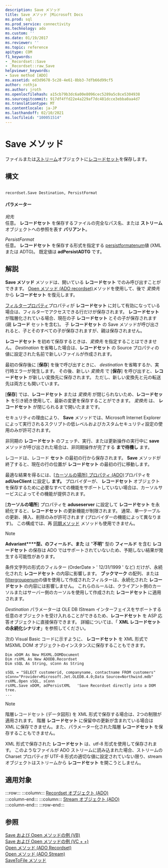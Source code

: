 ```yaml
---
description: Save メソッド
title: Save メソッド |Microsoft Docs
ms.prod: sql
ms.prod_service: connectivity
ms.technology: ado
ms.custom: ''
ms.date: 01/19/2017
ms.reviewer: ''
ms.topic: reference
apitype: COM
f1_keywords:
- _Recordset::Save
- _Recordset::raw_Save
helpviewer_keywords:
- Save method [ADO]
ms.assetid: ed3d9678-5c28-4e61-8bb3-7dfb66d99cf5
author: rothja
ms.author: jroth
ms.openlocfilehash: a15cb79b3dc6a00e8096cec5289a5c8ce5304938
ms.sourcegitcommit: 917df4ffd22e4a229af7dc481dcce3ebba0aa4d7
ms.translationtype: MT
ms.contentlocale: ja-JP
ms.lasthandoff: 02/10/2021
ms.locfileid: "100051514"
---
```

# <a name="save-method"></a>Save メソッド
ファイルまたは[ストリーム](./stream-object-ado.md)オブジェクトに[レコードセット](./recordset-object-ado.md)を保存します。  
  
## <a name="syntax"></a>構文  
  
```  
  
recordset.Save Destination, PersistFormat  
```  
  
#### <a name="parameters"></a>パラメーター  
 *宛先*  
 任意。 **レコードセット** を保存するファイルの完全なパス名、または **ストリーム** オブジェクトへの参照を表す **バリアント**。  
  
 *PersistFormat*  
 任意。 **レコードセット** を保存する形式を指定する [persistformatenum](./persistformatenum.md)値 (XML または ADTG)。 既定値は **adPersistADTG** です。  
  
## <a name="remarks"></a>解説  
 **Save メソッド** メソッドは、開いている **レコードセット** でのみ呼び出すことができます。 [Open メソッド (ADO recordset)](./open-method-ado-recordset.md)メソッドを使用して、後で *変換先* から **レコードセット** を復元します。  
  
 [フィルタープロパティ](./filter-property.md)プロパティが **レコードセット** に対して有効になっている場合は、フィルターでアクセスできる行だけが保存されます。 **レコードセット** が階層化されている場合、現在の子 **レコードセット** とその子が保存されます (親 **レコード** セットを含む)。 子 **レコードセット** の Save メソッドが呼び出されると、子とそのすべての子が保存されますが、親は保存されません。  
  
 **レコードセット** を初めて保存するときは、*変換先* を指定することはできません。 *Destination* を省略した場合は、**レコードセット** の Source プロパティの値に設定された名前で新しいファイルが作成されます。  
  
 最初の保存後に [**保存**] を後で呼び出すときに、 *destination* を省略するか、実行時エラーが発生します。 その後、新しい *変換先* で [**保存**] を呼び出すと、**レコードセット** が新しい変換先に保存されます。 ただし、新しい変換先と元の転送先は両方とも開いています。  
  
 [**保存**] では、**レコードセット** または *変換先* が閉じられないため、**レコードセット** を引き続き使用して、最新の変更を保存することができます。 *変換先* は、 **レコードセット** が閉じられるまで開いたままです。  
  
 セキュリティの理由により、 **Save** メソッドでは、Microsoft Internet Explorer によって実行されるスクリプトの低レベルおよびカスタムセキュリティ設定の使用のみが許可されます。  
  
 非同期の **レコードセット** のフェッチ、実行、または更新操作の実行中に **save** メソッドが呼び出された場合は、非同期操作が完了する **まで待機し** ます。  
  
 レコードは、レコード **セット** の最初の行から保存されます。 **Save** メソッドが終了すると、現在の行の位置が **レコードセット** の最初の行に移動します。  
  
 最適な結果を得るには、[[カーソルの場所] プロパティ (ADO)](./cursorlocation-property-ado.md)プロパティを **adUseClient** に設定し **ます。** プロバイダーが、 **レコードセット** オブジェクトを保存するために必要なすべての機能をサポートしていない場合は、カーソルサービスによってその機能が提供されます。  
  
 [**カーソルの場所**] プロパティを **aduseserver** に設定して **レコードセット** を永続化すると、**レコードセット** の更新機能が制限されます。 通常、単一テーブルの更新、挿入、削除のみが許可されます (プロバイダーの機能によって異なります)。 この構成では、再 [同期メソッド](./resync-method.md) メソッドも使用できません。  
  
> [!NOTE]
>  **Advariant****型、のフィールド、また** は "**不明**" 型の **フィールド** を含む **レコードセット** の保存は ADO ではサポートされていないため、予期しない結果が発生する可能性があります。  
  
 条件文字列の形式のフィルター (OrderDate > ' 12/31/1999 ' など) だけが、永続化された **レコードセット** の内容に影響します。 **ブックマーク** の配列、または [filtergroupenum](./filtergroupenum.md)の値を使用して作成されたフィルターは、永続化された **レコードセット** の内容には影響しません。 これらのルールは、クライアント側のカーソルまたはサーバー側のカーソルを使用して作成された **レコードセット** に適用されます。  
  
 *Destination* パラメーターは OLE DB IStream インターフェイスをサポートする任意のオブジェクトを受け入れることができるため、**レコードセット** を ASP 応答オブジェクトに直接保存できます。 詳細については、「 **XML レコードセットの永続化シナリオ**」を参照してください。  
  
 次の Visual Basic コードに示すように、 **レコードセット** を XML 形式で MSXML DOM オブジェクトのインスタンスに保存することもできます。  
  
```  
Dim xDOM As New MSXML.DOMDocument  
Dim rsXML As New ADODB.Recordset  
Dim sSQL As String, sConn As String  
  
sSQL = "SELECT customerid, companyname, contactname FROM customers"  
sConn="Provider=Microsoft.Jet.OLEDB.4.0;Data Source=Northwind.mdb"  
rsXML.Open sSQL, sConn  
rsXML.Save xDOM, adPersistXML   'Save Recordset directly into a DOM tree.  
...  
```  
  
> [!NOTE]
>  階層レコードセット (データ図形) を XML 形式で保存する場合は、2つの制限が適用されます。 階層 **レコードセット** に保留中の更新が含まれている場合は XML に保存できません。また、パラメーター化された階層 **レコードセット** を保存することもできません。  
  
 XML 形式で保存された **レコードセット** は、utf-8 形式を使用して保存されます。 このようなファイルが ADO ストリームに読み込まれた場合、ストリームの Charset プロパティが UTF-8 形式の適切な値に設定されていない限り、stream オブジェクトはストリームから **レコードセット** を開こうとしません。  
  
## <a name="applies-to"></a>適用対象  

:::row:::
    :::column:::
        [Recordset オブジェクト (ADO)](./recordset-object-ado.md)  
    :::column-end:::
    :::column:::
        [Stream オブジェクト (ADO)](./stream-object-ado.md)  
    :::column-end:::
:::row-end:::

## <a name="see-also"></a>参照  
 [Save および Open メソッドの例 (VB)](./save-and-open-methods-example-vb.md)   
 [Save および Open メソッドの例 (VC + +)](./save-and-open-methods-example-vc.md)   
 [Open メソッド (ADO Recordset)](./open-method-ado-recordset.md)   
 [Open メソッド (ADO Stream)](./open-method-ado-stream.md)   
 [SaveToFile メソッド](./savetofile-method.md)